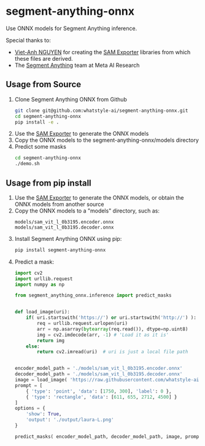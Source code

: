 # segment-anything-onnx

Use ONNX models for Segment Anything inference.

Special thanks to:
- [Viet-Anh NGUYEN](https://github.com/vietanhdev) for creating the [SAM Exporter](https://github.com/vietanhdev/samexporter) libraries from which these files are derived.
- The [Segment Anything](https://github.com/facebookresearch/segment-anything) team at Meta AI Research


## Usage from Source

1. Clone Segment Anything ONNX from Github
    ```bash
    git clone git@github.com:whatstyle-ai/segment-anything-onnx.git
    cd segment-anything-onnx
    pip install -e .
    ```
2. Use the [SAM Exporter](https://github.com/vietanhdev/samexporter) to generate the ONNX models
3. Copy the ONNX models to the segment-anything-onnx/models directory
4. Predict some masks 
    ```bash
    cd segment-anything-onnx
    ./demo.sh
    ```

## Usage from pip install

1. Use the [SAM Exporter](https://github.com/vietanhdev/samexporter) to generate the ONNX models, or obtain the ONNX models from another source
2. Copy the ONNX models to a "models" directory, such as:
    ```
    models/sam_vit_l_0b3195.encoder.onnx
    models/sam_vit_l_0b3195.decoder.onnx
    ```
3. Install Segment Anything ONNX using pip:
    ```bash
    pip install segment-anything-onnx
    ```
4. Predict a mask:
    ```python
    import cv2
    import urllib.request
    import numpy as np

    from segment_anything_onnx.inference import predict_masks


    def load_image(uri):
        if( uri.startswith('https://') or uri.startswith('http://') ):
            req = urllib.request.urlopen(uri)
            arr = np.asarray(bytearray(req.read()), dtype=np.uint8)
            img = cv2.imdecode(arr, -1) # 'Load it as it is'
            return img
        else: 
            return cv2.imread(uri)  # uri is just a local file path


    encoder_model_path = './models/sam_vit_l_0b3195.encoder.onnx'
    decoder_model_path = './models/sam_vit_l_0b3195.decoder.onnx'
    image = load_image( 'https://raw.githubusercontent.com/whatstyle-ai/segment-anything-onnx/main/examples/laura.jpg' )
    prompt = [
        { 'type': 'point', 'data': [1750, 300], 'label': 0 },
        { 'type': 'rectangle', 'data': [611, 655, 2712, 4500] }
    ]
    options = {
        'show': True,
        'output': './output/laura-L.png'
    }

    predict_masks( encoder_model_path, decoder_model_path, image, prompt, options )
    ```